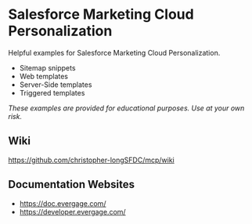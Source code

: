 # Salesforce Marketing Cloud Personalization
Helpful examples for Salesforce Marketing Cloud Personalization.

- Sitemap snippets
- Web templates
- Server-Side templates
- Triggered templates

*These examples are provided for educational purposes. Use at your own risk.*

## Wiki
https://github.com/christopher-longSFDC/mcp/wiki

## Documentation Websites
- https://doc.evergage.com/
- https://developer.evergage.com/
